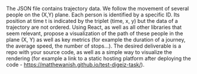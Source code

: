 The JSON file contains trajectory data. We follow the movement of several people on the (X,Y) plane. Each person is identified by a specific ID. Its position at time t is indicated by the triplet (time, x, y) but the data of a trajectory are not ordered.
Using React, as well as all other libraries that seem relevant, propose a visualization of the path of these people in the plane (X, Y) as well as key metrics (for example the duration of a journey, the average speed, the number of stops...).
The desired deliverable is a repo with your source code, as well as a simple way to visualize the rendering (for example a link to a static hosting platform after deploying the code - https://matthewanish.github.io/test-digeiz-task/).
